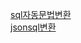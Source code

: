 [sql자동문법변환](http://www.sqlines.com/online)  
[jsonsql변환](https://sqlizer.io/?utm_source=json2sql_blog)